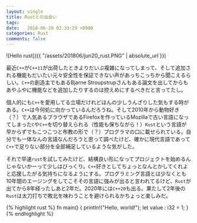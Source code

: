 ```yaml
---
layout: single
title: Rustとの出会い
tags: 
date:   2018-06-20 02:33:29 +0900
categories: Rust
comments: false
---
```


![Hello rust]({{ "/assets/201806/jun20_rust.PNG" | absolute_url }})

最近`C++`が`C++11`が出荷したときよりだいぶ複雑になってしまって、そして追加される機能もだいたい元々安全性を保証できない声があっちこっちから聞こえるらしい。`C++`の創造主でもあるBjarne Stroupstrupさんもある論文を出してからもあやふやに機能などを追加したりするのは控えめにするべきだと言ってたし。

個人的にも`C++`を愛用してる立場だけれどほんの少しうんざりした気もする時がある。`C++`は今何処に向かっているんだろうね。そして2010年から動物好き（？）で人気あるブラウザであるFirefoxを作っているMozillaで古い言語になってしまった`C`や`C++`を切り替えられる（性能も保ちながら！）`Rust`という言語が早からずでもこつこつと布教の形で（？）プログラマの口に載せられている。自分でも一体なんの言語なんだろうと思って調べたけど、確かに現代言語であって`C++`で足りない部分を全部補足しているような気がした。

それで早速`rust`を試してみたけど、結構良い形になってプロジェクトを始めるんじゃないかーって少しはびっくり。`C++`好きとしてちょっとなんとかしてくれよと応援したがる気持ちになるようにする。プログラミング言語とは少なくとも10年間のエージングをしてこそその言語に強みが出ると言われてるけど、`Rust`が出てから8年経ったしあと2年だ。2020年には`C++20`も出る。果たして2年後の`Rust`は太刀打ちで敗北を味わうことを避けられるかちょっと楽しみだ。

{% highlight rust %}
fn main() {
    println!("Hello, world!");
    let value : i32 = 1;
}
{% endhighlight %}
